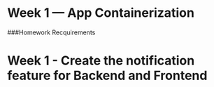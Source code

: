 # Week 1 — App Containerization

###Homework Recquirements

# Week 1 - Create the notification feature for Backend and Frontend


